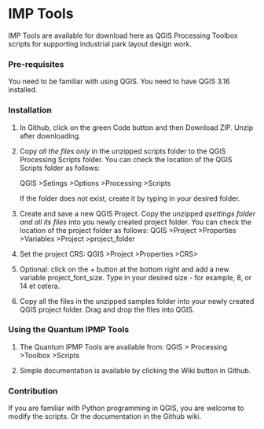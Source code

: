 # IMP Tools
IMP Tools are available for download here as QGIS Processing Toolbox scripts for supporting industrial park layout design work.


### Pre-requisites
You need to be familiar with using QGIS.
You need to have QGIS 3.16 installed.  
<!-- Additionally, install the Qgis2threejs plugin -->

### Installation
1. In Github, click on the green Code button and then Download ZIP.  Unzip after downloading.

2. Copy *all the files only* in the unzipped scripts folder to the QGIS Processing Scripts folder.  You can check the location of the QGIS Scripts folder as follows:

    QGIS >Setings >Options >Processing >Scripts

    If the folder does not exist, create it by typing in your desired folder.

3. Create and save a new QGIS Project.  Copy the unzipped *qsettings folder and all its files* into you newly created project folder.  You can check the location of the project folder as follows:
    QGIS >Project >Properties >Variables >Project >project_folder

3. Set the project CRS:
    QGIS >Project >Properties >CRS>

4. Optional: click on the + button at the bottom right and add a new variable project_font_size.  Type in your desired size - for example, 8, or 14 et cetera.  

5. Copy all the files in the unzipped samples folder into your newly created QGIS project folder.  Drag and drop the files into QGIS.

### Using the Quantum IPMP Tools
1. The Quantum IPMP Tools are available from:
    QGIS > Processing >Toolbox >Scripts
    
2. Simple documentation is available by clicking the Wiki button in Github.
        
### Contribution
If you are familiar with Python programming in QGIS, you are welcome to modify the scripts.  Or the documentation in the Github wiki.


